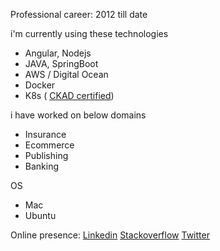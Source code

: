 Professional career: 2012 till date

i'm currently using these technologies
- Angular, Nodejs
- JAVA, SpringBoot
- AWS / Digital Ocean
- Docker
- K8s ( [CKAD certified](https://www.credly.com/badges/6f5e9251-352f-444d-a372-f57fc450cf6c/public_url))

i have worked on below domains
- Insurance
- Ecommerce
- Publishing
- Banking

OS 
- Mac
- Ubuntu

Online presence: [Linkedin](https://www.linkedin.com/in/divine6/) [Stackoverflow](https://stackoverflow.com/users/3673073/divine) [Twitter](https://twitter.com/divine_rw)

<!--
Here are some ideas to get you started:

- 🔭 I’m currently working on ...
- 🌱 I’m currently learning ...
- 👯 I’m looking to collaborate on ...
- 🤔 I’m looking for help with ...
- 💬 Ask me about ...
- 📫 How to reach me: ...
- 😄 Pronouns: ...
- ⚡ Fun fact: ...
-->
